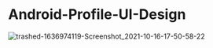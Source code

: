 # Android-Profile-UI-Design
![trashed-1636974119-Screenshot_2021-10-16-17-50-58-22](https://user-images.githubusercontent.com/92223298/137585507-08b224d1-eb09-4359-8cd1-db78ea356f45.jpg)

